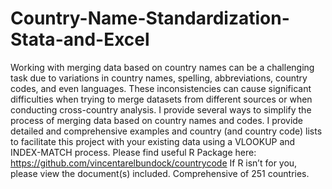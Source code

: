 # Country-Name-Standardization-Stata-and-Excel
Working with merging data based on country names can be a challenging task due to variations in country names, spelling, abbreviations, country codes, and even languages. These inconsistencies can cause significant difficulties when trying to merge datasets from different sources or when conducting cross-country analysis.
I provide several ways to simplify the process of merging data based on country names and codes. I provide detailed and comprehensive examples and country (and country code) lists to facilitate this project with your existing data using a VLOOKUP and INDEX-MATCH process. 
Please find useful R Package here: https://github.com/vincentarelbundock/countrycode
If R isn’t for you, please view the document(s) included.
Comprehensive of 251 countries.
